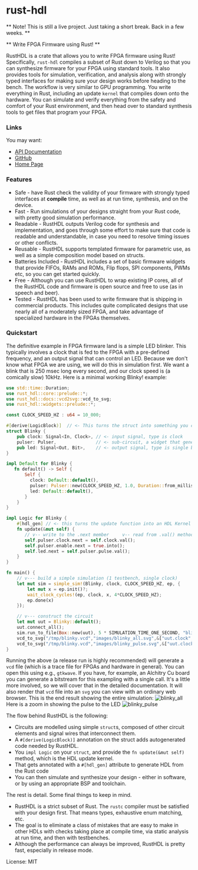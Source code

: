 # rust-hdl

** Note!  This is still a live project.  Just taking a short break.  Back in a few weeks. **


** Write FPGA Firmware using Rust! **


RustHDL is a crate that allows you to write FPGA firmware using Rust!
Specifically, `rust-hdl` compiles a subset of Rust down to Verilog so that
you can synthesize firmware for your FPGA using standard tools.  It also
provides tools for simulation, verification, and analysis along with strongly
typed interfaces for making sure your design works before heading to the bench.
The workflow is very similar to GPU programming.  You write everything in Rust,
including an update `kernel` that compiles down onto the hardware.  You can simulate
and verify everything from the safety and comfort of your Rust environment, and
then head over to standard synthesis tools to get files that program your FPGA.

### Links

You may want:

- [API Documentation](https://docs.rs/rust-hdl/latest/rust_hdl/)
- [GitHub](https://github.com/samitbasu/rust-hdl)
- [Home Page](https://github.com/samitbasu/rust-hdl)

### Features
* Safe - have Rust check the validity of your firmware with
strongly typed interfaces at **compile** time, as well as at
run time, synthesis, and on the device.
* Fast - Run simulations of your designs straight from your
Rust code, with pretty good simulation performance.
* Readable - RustHDL outputs Verilog code for synthesis and
implementation, and goes through some effort to make sure that
code is readable and understandable, in case you need to resolve
timing issues or other conflicts.
* Reusable - RustHDL supports templated firmware for parametric
use, as well as a simple composition model based on structs.
* Batteries Included - RustHDL includes a set of basic firmware
widgets that provide FIFOs, RAMs and ROMs, Flip flops, SPI components,
PWMs etc, so you can get started quickly.
* Free - Although you can use RustHDL to wrap existing IP cores,
all of the RustHDL code and firmware is open source and free to use (as in speech and beer).
* Tested - RustHDL has been used to write firmware that is shipping in commercial products.
This includes quite complicated designs that use nearly all of a moderately sized FPGA,
and take advantage of specialized hardware in the FPGAs themselves.

### Quickstart

The definitive example in FPGA firmware land is a simple LED blinker.  This typically
involves a clock that is fed to the FPGA with a pre-defined frequency, and an output
signal that can control an LED.  Because we don't know what FPGA we are using, we will
do this in simulation first.  We want a blink that is 250 msec long every second, and
our clock speed is (a comically slow) 10kHz.  Here is a minimal working Blinky! example:

```rust
use std::time::Duration;
use rust_hdl::core::prelude::*;
use rust_hdl::docs::vcd2svg::vcd_to_svg;
use rust_hdl::widgets::prelude::*;

const CLOCK_SPEED_HZ : u64 = 10_000;

#[derive(LogicBlock)]  // <- This turns the struct into something you can simulate/synthesize
struct Blinky {
    pub clock: Signal<In, Clock>, // <- input signal, type is clock
    pulser: Pulser,               // <- sub-circuit, a widget that generates pulses
    pub led: Signal<Out, Bit>,    // <- output signal, type is single bit
}

impl Default for Blinky {
   fn default() -> Self {
       Self {
         clock: Default::default(),
         pulser: Pulser::new(CLOCK_SPEED_HZ, 1.0, Duration::from_millis(250)),
         led: Default::default(),
       }
    }
}

impl Logic for Blinky {
    #[hdl_gen] // <- this turns the update function into an HDL Kernel that can be turned into Verilog
    fn update(&mut self) {
       // v-- write to the .next member     v-- read from .val() method
       self.pulser.clock.next = self.clock.val();
       self.pulser.enable.next = true.into();
       self.led.next = self.pulser.pulse.val();
    }
}

fn main() {
    // v--- build a simple simulation (1 testbench, single clock)
    let mut sim = simple_sim!(Blinky, clock, CLOCK_SPEED_HZ, ep, {
        let mut x = ep.init()?;
        wait_clock_cycles!(ep, clock, x, 4*CLOCK_SPEED_HZ);
        ep.done(x)
    });

    // v--- construct the circuit
    let mut uut = Blinky::default();
    uut.connect_all();
    sim.run_to_file(Box::new(uut), 5 * SIMULATION_TIME_ONE_SECOND, "blinky.vcd").unwrap();
    vcd_to_svg("/tmp/blinky.vcd","images/blinky_all.svg",&["uut.clock", "uut.led"], 0, 4_000_000_000_000).unwrap();
    vcd_to_svg("/tmp/blinky.vcd","images/blinky_pulse.svg",&["uut.clock", "uut.led"], 900_000_000_000, 1_500_000_000_000).unwrap();
}
```

Running the above (a release run is highly recommended) will generate a `vcd` file (which is
a trace file for FPGAs and hardware in general).  You can open this using e.g., `gtkwave`.
If you have, for example, an Alchitry Cu board you can generate a bitstream for this exampling
with a single call.  It's a little more involved, so we will cover that in the detailed
documentation.  It will also render that `vcd` file into an `svg` you can view with an ordinary
web browser.  This is the end result showing the entire simulation:
![blinky_all](https://github.com/samitbasu/rust-hdl/raw/main/rust-hdl/images/blinky_all.svg)
Here is a zoom in showing the pulse to the LED
![blinky_pulse](https://github.com/samitbasu/rust-hdl/raw/main/rust-hdl/images/blinky_pulse.svg)

The flow behind RustHDL is the following:

- Circuits are modelled using simple `struct`s, composed of other circuit elements and
signal wires that interconnect them.
- A `#[derive(LogicBlock)]` annotation on the struct adds autogenerated code needed by
RustHDL.
- You `impl Logic` on your `struct`, and provide the `fn update(&mut self)` method, which
is the HDL update kernel.
- That gets annotated with a `#[hdl_gen]` attribute to generate HDL from the Rust code
- You can then simulate and synthesize your design - either in software, or by using an
appropriate BSP and toolchain.

The rest is detail.  Some final things to keep in mind.

- RustHDL is a strict subset of Rust.  The `rustc` compiler must be satisfied with your
design first.  That means types, exhaustive enum matching, etc.
- The goal is to eliminate a class of mistakes that are easy to make in other HDLs with
checks taking place at compile time, via static analysis at run time, and then with
testbenches.
- Although the performance can always be improved, RustHDL is pretty fast, especially in
release mode.


License: MIT
